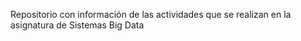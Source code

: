 Repositorio con información de las actividades que se realizan en la asignatura de Sistemas Big Data